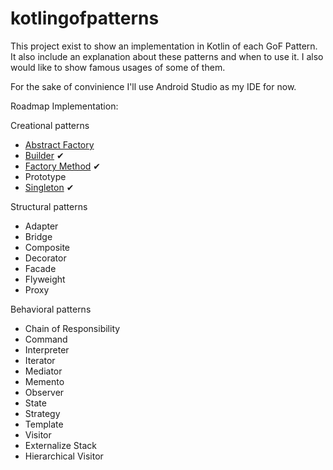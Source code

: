 # kotlingofpatterns

This project exist to show an implementation in Kotlin of each GoF Pattern. It also include an explanation about these patterns and when to use it. I also would like to show famous usages of some of them. 

For the sake of convinience I'll use Android Studio as my IDE for now.

Roadmap Implementation:

Creational patterns
- [Abstract Factory](https://github.com/anatideo/kotlingofpatterns/tree/master/app/src/main/java/com/anatideo/kotlingofpatterns/creational/abstractfactory)
- [Builder](https://github.com/anatideo/kotlingofpatterns/tree/master/app/src/main/java/com/anatideo/kotlingofpatterns/creational/builder) ✔ 
- [Factory Method](https://github.com/anatideo/kotlingofpatterns/tree/master/app/src/main/java/com/anatideo/kotlingofpatterns/creational/factory) ✔
- Prototype 
- [Singleton](https://github.com/anatideo/kotlingofpatterns/tree/master/app/src/main/java/com/anatideo/kotlingofpatterns/creational/singleton) ✔

Structural patterns
- Adapter 
- Bridge 
- Composite 
- Decorator 
- Facade 
- Flyweight 
- Proxy 

Behavioral patterns
- Chain of Responsibility
- Command 
- Interpreter 
- Iterator 
- Mediator 
- Memento 
- Observer 
- State 
- Strategy 
- Template 
- Visitor 
- Externalize Stack
- Hierarchical Visitor
